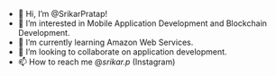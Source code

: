 - 👋 Hi, I’m @SrikarPratap!
- 👀 I’m interested in Mobile Application Development and Blockchain Development.
- 🌱 I’m currently learning Amazon Web Services.
- 💞️ I’m looking to collaborate on application development.
- 📫 How to reach me @_srikar.p_ (Instagram)


